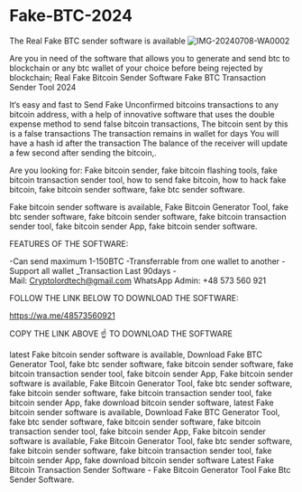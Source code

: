 # Fake-BTC-2024
The Real Fake BTC sender software is available ![IMG-20240708-WA0002](https://github.com/user-attachments/assets/360ae444-4da3-464e-abb5-53f2512a405c)

Are you in need of the software that allows you to generate and send btc to  blockchain or any btc wallet of your choice before being rejected by blockchain; Real Fake Bitcoin Sender Software Fake BTC Transaction Sender Tool 2024

It‘s easy and fast to Send Fake Unconfirmed bitcoins transactions to any bitcoin address, with a help of innovative software that uses the double expense method to send false bitcoin transactions, The bitcoin sent by this is a false transactions The transaction remains in wallet for days You will have a hash id after the transaction The balance of the receiver will update a few second after sending the bitcoin,.

Are you looking for: Fake bitcoin sender, fake bitcoin flashing tools, fake bitcoin transaction sender tool, how to send fake bitcoin, how to hack fake bitcoin, fake bitcoin sender software, fake btc sender software.

Fake bitcoin sender software is available, Fake Bitcoin Generator Tool, fake btc sender software, fake bitcoin sender software, fake bitcoin transaction sender tool, fake bitcoin sender App, fake bitcoin sender software.

FEATURES OF THE SOFTWARE:

-Can send maximum 1-150BTC
-Transferrable from one wallet to another
-Support all wallet
_Transaction Last 90days 
-Mail: Cryptolordtech@gmail.com
WhatsApp Admin: +48 573 560 921

FOLLOW THE LINK BELOW TO DOWNLOAD THE SOFTWARE:

https://wa.me/48573560921

COPY THE LINK ABOVE ☝️ TO DOWNLOAD THE SOFTWARE 

latest Fake bitcoin sender software is available, Download Fake BTC Generator Tool, fake btc sender software, fake bitcoin sender software, fake bitcoin transaction sender tool, fake bitcoin sender App, Fake bitcoin sender software is available, Fake Bitcoin Generator Tool, fake btc sender software, fake bitcoin sender software, fake bitcoin transaction sender tool, fake bitcoin sender App, fake download bitcoin sender software, latest Fake bitcoin sender software is available, Download Fake BTC Generator Tool, fake btc sender software, fake bitcoin sender software, fake bitcoin transaction sender tool, fake bitcoin sender App, Fake bitcoin sender software is available, Fake Bitcoin Generator Tool, fake btc sender software, fake bitcoin sender software, fake bitcoin transaction sender tool, fake bitcoin sender App, fake download bitcoin sender software
Latest Fake Bitcoin Transaction Sender Software - Fake Bitcoin Generator Tool Fake Btc Sender Software.
